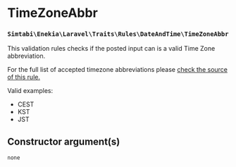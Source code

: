 # TimeZoneAbbr
### `Simtabi\Enekia\Laravel\Traits\Rules\DateAndTime\TimeZoneAbbr`

This validation rules checks if the posted input can is a valid Time Zone abbreviation.

For the full list of accepted timezone abbreviations please [check the source of this rule.](https://github.com/sandervankasteel/laravel-extended-validation/blob/main/src/Rules/DateAndTime/TimeZoneAbbr.php#L15)

Valid examples:
- CEST
- KST
- JST

## Constructor argument(s)

```php
none
```